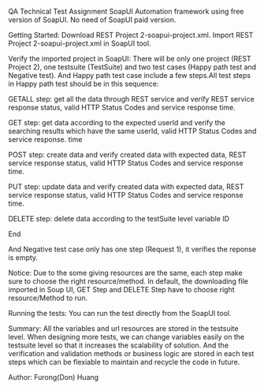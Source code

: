 QA Technical Test Assignment
SoapUI Automation framework using free version of SoapUI. No need of SoapUI paid version.


Getting Started:
Download REST Project 2-soapui-project.xml. 
Import REST Project 2-soapui-project.xml in SoapUI tool.


Verify the imported project in SoapUI:
There will be only one project (REST Project 2), one testsuite (TestSuite) and two test cases (Happy path test and Negative test). And Happy path test case include a few steps.All test steps in Happy path test should be in this sequence:


GETALL step: get all the data through REST service and verify REST service response status, valid HTTP Status Codes and service response time.

GET step: get data according to the expected userId and verify the searching results which have the same userId, valid HTTP Status Codes and service response. time

POST step: create data and verify created data with expected data, REST service response status, valid HTTP Status Codes and service response time.

PUT step: update data and verify created data with expected data, REST service response status, valid HTTP Status Codes and service response time.

DELETE step: delete data according to the testSuite level variable ID

End

And Negative test case only has one step (Request 1), it verifies the reponse is empty.


Notice:
Due to the some giving resources are the same, each step make sure to choose the right resource/method. In default, the downloading file imported in Soup UI, GET Step and DELETE Step have to choose right resource/Method to run.

Running the tests:
You can run the test directly from the SoapUI tool.

Summary:
All the variables and url resources are stored in the testsuite level. When designing more tests, we can change variables easily on the testsuite level so that it increases the scalability of solution. And the verification and validation methods or business logic are stored in each test steps which can be flexiable to maintain and recycle the code in future.

Author:
Furong(Don) Huang
